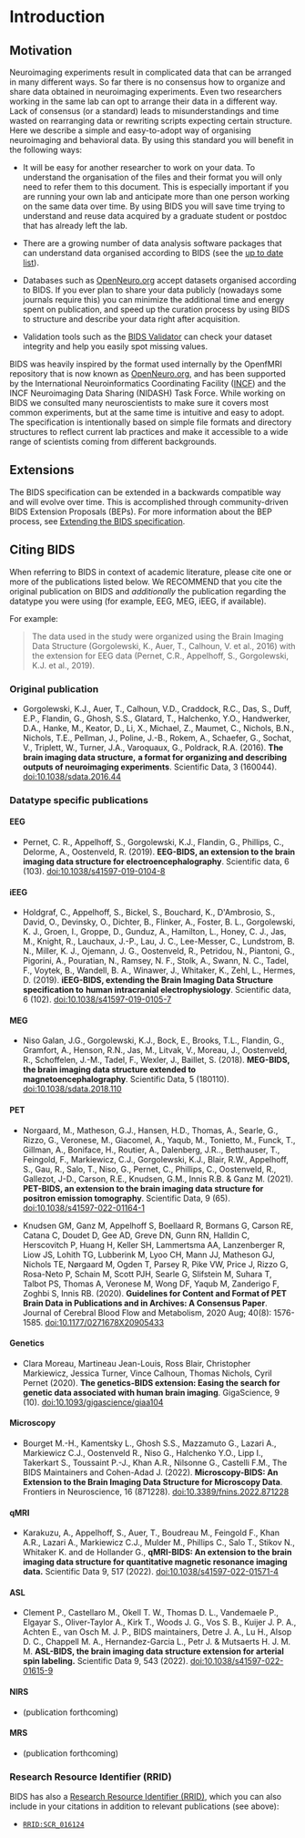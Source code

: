 # Introduction

## Motivation

Neuroimaging experiments result in complicated data that can be arranged in many
different ways. So far there is no consensus how to organize and share data
obtained in neuroimaging experiments. Even two researchers working in the same
lab can opt to arrange their data in a different way. Lack of consensus (or a
standard) leads to misunderstandings and time wasted on rearranging data or
rewriting scripts expecting certain structure. Here we describe a simple and
easy-to-adopt way of organising neuroimaging and behavioral data. By using this
standard you will benefit in the following ways:

-   It will be easy for another researcher to work on your data. To understand
    the organisation of the files and their format you will only need to refer
    them to this document. This is especially important if you are running your
    own lab and anticipate more than one person working on the same data over
    time. By using BIDS you will save time trying to understand and reuse data
    acquired by a graduate student or postdoc that has already left the lab.

-   There are a growing number of data analysis software packages that can
    understand data organised according to BIDS (see the
    [up to date list](https://bids.neuroimaging.io/benefits.html)).

-   Databases such as [OpenNeuro.org](https://openneuro.org/) accept datasets
    organised according to BIDS.
    If you ever plan to share your data publicly (nowadays some journals require
    this) you can minimize the additional time and energy spent on publication,
    and speed up the curation process by using BIDS to structure and describe
    your data right after acquisition.

-   Validation tools such as the [BIDS Validator](https://github.com/bids-standard/bids-validator)
    can check your dataset integrity and help you easily spot missing values.

BIDS was heavily inspired by the format used internally by the OpenfMRI repository
that is now known as [OpenNeuro.org](https://openneuro.org/),
and has been supported by the International Neuroinformatics Coordinating Facility
([INCF](https://www.incf.org/))
and the INCF Neuroimaging Data Sharing (NIDASH) Task Force.
While working on BIDS we consulted
many neuroscientists to make sure it covers most common experiments, but at the
same time is intuitive and easy to adopt. The specification is intentionally
based on simple file formats and directory structures to reflect current lab
practices and make it accessible to a wide range of scientists coming from
different backgrounds.

## Extensions

The BIDS specification can be extended in a backwards compatible way and will
evolve over time. This is accomplished through community-driven BIDS Extension
Proposals (BEPs). For more information about the BEP process, see
[Extending the BIDS specification](extensions.md).

## Citing BIDS

When referring to BIDS in context of academic literature, please cite one or
more of the publications listed below.
We RECOMMEND that you cite the original publication on BIDS and *additionally*
the publication regarding the datatype you were using
(for example, EEG, MEG, iEEG, if available).

For example:

> The data used in the study were organized using the
> Brain Imaging Data Structure (Gorgolewski, K., Auer, T., Calhoun, V. et al., 2016)
> with the extension for EEG data (Pernet, C.R., Appelhoff, S., Gorgolewski, K.J. et al., 2019).

### Original publication

-   Gorgolewski, K.J., Auer, T., Calhoun, V.D., Craddock, R.C., Das, S., Duff,
    E.P., Flandin, G., Ghosh, S.S., Glatard, T., Halchenko, Y.O., Handwerker,
    D.A., Hanke, M., Keator, D., Li, X., Michael, Z., Maumet, C., Nichols, B.N.,
    Nichols, T.E., Pellman, J., Poline, J.-B., Rokem, A., Schaefer, G., Sochat,
    V., Triplett, W., Turner, J.A., Varoquaux, G., Poldrack, R.A. (2016).
    **The brain imaging data structure,**
    **a format for organizing and describing outputs of neuroimaging experiments**.
    Scientific Data, 3 (160044).
    [doi:10.1038/sdata.2016.44](https://doi.org/10.1038/sdata.2016.44)

### Datatype specific publications

#### EEG

-   Pernet, C. R., Appelhoff, S., Gorgolewski, K.J., Flandin, G., Phillips, C.,
    Delorme, A., Oostenveld, R. (2019).
    **EEG-BIDS, an extension to the brain imaging data structure for electroencephalography**.
    Scientific data, 6 (103).
    [doi:10.1038/s41597-019-0104-8](https://doi.org/10.1038/s41597-019-0104-8)

#### iEEG

-   Holdgraf, C., Appelhoff, S., Bickel, S., Bouchard, K., D'Ambrosio, S.,
    David, O., Devinsky, O., Dichter, B., Flinker, A., Foster, B. L.,
    Gorgolewski, K. J., Groen, I., Groppe, D., Gunduz, A., Hamilton, L.,
    Honey, C. J., Jas, M., Knight, R., Lauchaux, J.-P., Lau, J. C.,
    Lee-Messer, C., Lundstrom, B. N., Miller, K. J., Ojemann, J. G.,
    Oostenveld, R., Petridou, N., Piantoni, G., Pigorini, A., Pouratian, N.,
    Ramsey, N. F., Stolk, A., Swann, N. C., Tadel, F., Voytek, B., Wandell, B. A.,
    Winawer, J., Whitaker, K., Zehl, L., Hermes, D. (2019).
    **iEEG-BIDS, extending the Brain Imaging Data Structure specification to**
    **human intracranial electrophysiology**.
    Scientific data, 6 (102).
    [doi:10.1038/s41597-019-0105-7](https://doi.org/10.1038/s41597-019-0105-7)

#### MEG

-   Niso Galan, J.G., Gorgolewski, K.J., Bock, E., Brooks, T.L., Flandin, G.,
    Gramfort, A., Henson, R.N., Jas, M., Litvak, V., Moreau, J., Oostenveld, R.,
    Schoffelen, J.-M., Tadel, F., Wexler, J., Baillet, S. (2018).
    **MEG-BIDS, the brain imaging data structure extended to magnetoencephalography**.
    Scientific Data, 5 (180110).
    [doi:10.1038/sdata.2018.110](https://doi.org/10.1038/sdata.2018.110)

#### PET

-   Norgaard, M., Matheson, G.J., Hansen, H.D., Thomas, A., Searle, G., Rizzo, G.,
    Veronese, M., Giacomel, A., Yaqub, M., Tonietto, M., Funck, T., Gillman, A., Boniface,
    H., Routier, A., Dalenberg, J.R.., Betthauser, T., Feingold, F., Markiewicz, C.J.,
    Gorgolewski, K.J., Blair, R.W., Appelhoff, S., Gau, R., Salo, T., Niso, G., Pernet, C.,
    Phillips, C., Oostenveld, R., Gallezot, J-D., Carson, R.E., Knudsen, G.M.,
    Innis R.B. & Ganz M. (2021).
    **PET-BIDS, an extension to the brain imaging data structure for positron emission tomography**.
    Scientific Data, 9 (65).
    [doi:10.1038/s41597-022-01164-1](https://doi.org/10.1038/s41597-022-01164-1)

-   Knudsen GM, Ganz M, Appelhoff S, Boellaard R, Bormans G, Carson RE, Catana C,
    Doudet D, Gee AD, Greve DN, Gunn RN, Halldin C, Herscovitch P, Huang H, Keller SH,
    Lammertsma AA, Lanzenberger R, Liow JS, Lohith TG, Lubberink M, Lyoo CH, Mann JJ,
    Matheson GJ, Nichols TE, Nørgaard M, Ogden T, Parsey R, Pike VW, Price J, Rizzo G,
    Rosa-Neto P, Schain M, Scott PJH, Searle G, Slifstein M, Suhara T, Talbot PS, Thomas A,
    Veronese M, Wong DF, Yaqub M, Zanderigo F, Zoghbi S, Innis RB. (2020).
    **Guidelines for Content and Format of PET Brain Data in Publications and in Archives: A Consensus Paper**.
    Journal of Cerebral Blood Flow and Metabolism, 2020 Aug; 40(8): 1576-1585.
    [doi:10.1177/0271678X20905433](https://doi.org/10.1177/0271678X20905433)

#### Genetics

-   Clara Moreau, Martineau Jean-Louis, Ross Blair, Christopher Markiewicz, Jessica Turner,
    Vince Calhoun, Thomas Nichols, Cyril Pernet (2020).
    **The genetics-BIDS extension: Easing the search for genetic data associated with human brain imaging**.
    GigaScience, 9 (10). [doi:10.1093/gigascience/giaa104](https://doi.org/10.1093/gigascience/giaa104)

#### Microscopy

-   Bourget M.-H., Kamentsky L., Ghosh S.S., Mazzamuto G., Lazari A., Markiewicz C.J., Oostenveld R.,
    Niso G., Halchenko Y.O., Lipp I., Takerkart S., Toussaint P.-J., Khan A.R., Nilsonne G.,
    Castelli F.M., The BIDS Maintainers and Cohen-Adad J. (2022).
    **Microscopy-BIDS: An Extension to the Brain Imaging Data Structure for Microscopy Data**.
    Frontiers in Neuroscience, 16 (871228).
    [doi:10.3389/fnins.2022.871228](https://doi.org/10.3389/fnins.2022.871228)

#### qMRI

-   Karakuzu, A., Appelhoff, S., Auer, T., Boudreau M., Feingold F., Khan A.R., Lazari A., Markiewicz C.J.,
    Mulder M., Phillips C., Salo T., Stikov N., Whitaker K. and de Hollander G.,
    **qMRI-BIDS: An extension to the brain imaging data structure for quantitative magnetic resonance imaging data.**
    Scientific Data 9, 517 (2022). [doi:10.1038/s41597-022-01571-4](https://doi.org/10.1038/s41597-022-01571-4)

#### ASL

-   Clement P., Castellaro M., Okell T. W., Thomas D. L., Vandemaele P., Elgayar S., Oliver-Taylor A.,
    Kirk T., Woods J. G., Vos S. B., Kuijer J. P. A., Achten E., van Osch M. J. P., BIDS maintainers,
    Detre J. A., Lu H., Alsop D. C., Chappell M. A., Hernandez-Garcia L., Petr J. & Mutsaerts H. J. M. M.
    **ASL-BIDS, the brain imaging data structure extension for arterial spin labeling.**
    Scientific Data 9, 543 (2022). [doi:10.1038/s41597-022-01615-9](https://doi.org/10.1038/s41597-022-01615-9)

#### NIRS

-   (publication forthcoming)

#### MRS

-   (publication forthcoming)

### Research Resource Identifier (RRID)

BIDS has also a
[Research Resource Identifier (RRID)](https://www.force11.org/group/resource-identification-initiative),
which you can also include in your citations in addition to relevant publications (see above):

-   [`RRID:SCR_016124`](https://scicrunch.org/resources/Any/search?q=SCR_016124&l=SCR_016124)
